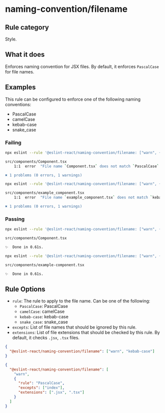 # naming-convention/filename

## Rule category

Style.

## What it does

Enforces naming convention for JSX files. By default, it enforces `PascalCase` for file names.

## Examples

This rule can be configured to enforce one of the following naming conventions:

- PascalCase
- camelCase
- kebab-case
- snake_case

### Failing

```bash
npx eslint --rule '@eslint-react/naming-convention/filename: ["warn", { "rule": "PascalCase" }]' .

src/components/Component.tsx
    1:1  error  "File name `Component.tsx` does not match `PascalCase`. Should rename to `Component.tsx`  react/jsx-filename-naming-convention

✖ 1 problems (0 errors, 1 warnings)
```

```bash
npx eslint --rule '@eslint-react/naming-convention/filename: ["warn", { "rule": "kebab-case" }]' .

src/components/example_component.tsx
    1:1  error  "File name `example_component.tsx` does not match `kebab-case`. Should rename to `example-component.tsx`  react/jsx-filename-naming-convention

✖ 1 problems (0 errors, 1 warnings)
```

### Passing

```bash
npx eslint --rule '@eslint-react/naming-convention/filename: ["warn", { "rule": "PascalCase" }]' .

src/components/Component.tsx

✨  Done in 0.61s.
```

```bash
npx eslint --rule '@eslint-react/naming-convention/filename: ["warn", { "rule": "kebab-case" }]' .

src/components/example-component.tsx

✨  Done in 0.61s.
```

## Rule Options

- `rule`: The rule to apply to the file name. Can be one of the following:
  - `PascalCase`: PascalCase
  - `camelCase`: camelCase
  - `kebab-case`: kebab-case
  - `snake_case`: snake_case
- `excepts`: List of file names that should be ignored by this rule.
- `extensions`: List of file extensions that should be checked by this rule. By default, it checks `.jsx`, `.tsx` files.

```json
{
  "@eslint-react/naming-convention/filename": ["warn", "kebab-case"]
}
```

```json
{
  "@eslint-react/naming-convention/filename": [
    "warn",
    {
      "rule": "PascalCase",
      "excepts": ["index"],
      "extensions": [".jsx", ".tsx"]
    }
  ]
}
```
